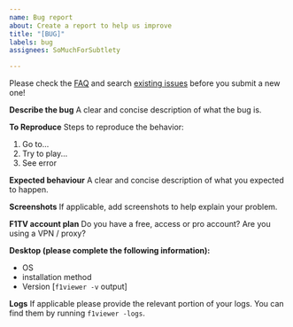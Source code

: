```yaml
---
name: Bug report
about: Create a report to help us improve
title: "[BUG]"
labels: bug
assignees: SoMuchForSubtlety

---
```


Please check the [FAQ](https://github.com/SoMuchForSubtlety/f1viewer#Faq) and search [existing issues](https://github.com/SoMuchForSubtlety/f1viewer/issues?q=is%3Aissue) before you submit a new one!

**Describe the bug**
A clear and concise description of what the bug is.

**To Reproduce**
Steps to reproduce the behavior:
1. Go to...
2. Try to play...
3. See error

**Expected behaviour**
A clear and concise description of what you expected to happen.

**Screenshots**
If applicable, add screenshots to help explain your problem.

**F1TV account plan**
Do you have a free, access or pro account? Are you using a VPN / proxy?

**Desktop (please complete the following information):**
 - OS
 - installation method
 - Version [`f1viewer -v` output]

**Logs**
If applicable please provide the relevant portion of your logs. You can find them by running `f1viewer -logs`.

